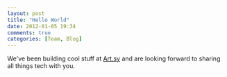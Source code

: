 ```yaml
---
layout: post
title: "Hello World"
date: 2012-01-05 19:34
comments: true
categories: [Team, Blog]
---
```

We've been building cool stuff at [Art.sy](http://art.sy) and are looking forward to sharing all things tech with you.
